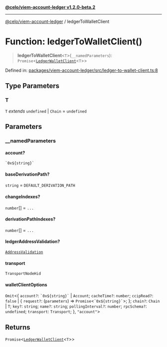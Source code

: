 [**@celo/viem-account-ledger v1.2.0-beta.2**](../README.md)

***

[@celo/viem-account-ledger](../globals.md) / ledgerToWalletClient

# Function: ledgerToWalletClient()

> **ledgerToWalletClient**\<`T`\>(`__namedParameters`): `Promise`\<[`LedgerWalletClient`](../type-aliases/LedgerWalletClient.md)\<`T`\>\>

Defined in: [packages/viem-account-ledger/src/ledger-to-wallet-client.ts:8](https://github.com/celo-org/developer-tooling/blob/master/packages/viem-account-ledger/src/ledger-to-wallet-client.ts#L8)

## Type Parameters

### T

`T` *extends* `undefined` \| `Chain` = `undefined`

## Parameters

### \_\_namedParameters

#### account?

`` `0x${string}` ``

#### baseDerivationPath?

`string` = `DEFAULT_DERIVATION_PATH`

#### changeIndexes?

`number`[] = `...`

#### derivationPathIndexes?

`number`[] = `...`

#### ledgerAddressValidation?

[`AddressValidation`](../enumerations/AddressValidation.md)

#### transport

`TransportNodeHid`

#### walletClientOptions

`Omit`\<\{ `account?`: `` `0x${string}` `` \| `Account`; `cacheTime?`: `number`; `ccipRead?`: `false` \| \{ `request?`: (`parameters`) => `Promise`\<`` `0x${string}` ``\>; \}; `chain?`: `Chain` \| `T`; `key?`: `string`; `name?`: `string`; `pollingInterval?`: `number`; `rpcSchema?`: `undefined`; `transport`: `Transport`; \}, `"account"`\>

## Returns

`Promise`\<[`LedgerWalletClient`](../type-aliases/LedgerWalletClient.md)\<`T`\>\>
